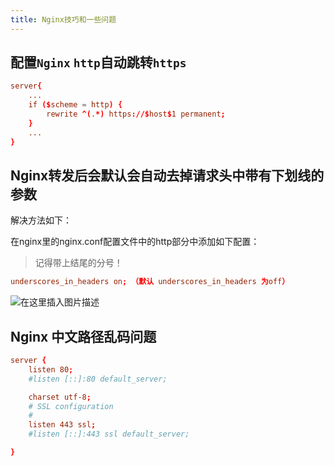 ```yaml
---
title: Nginx技巧和一些问题
---
```


## 配置`Nginx` `http`自动跳转`https`

```conf {3-5} title="nginx.conf"
server{
    ...
    if ($scheme = http) {
        rewrite ^(.*) https://$host$1 permanent;
    }
    ...
}

```

## Nginx转发后会默认会自动去掉请求头中带有下划线的参数

解决方法如下：

在nginx里的nginx.conf配置文件中的http部分中添加如下配置：

> 记得带上结尾的分号！

```conf
underscores_in_headers on; （默认 underscores_in_headers 为off）
```

![在这里插入图片描述](https://img-blog.csdnimg.cn/20200716093635506.png)

## Nginx 中文路径乱码问题

```conf {5}
server {
	listen 80;
	#listen [::]:80 default_server;

	charset utf-8; 
	# SSL configuration
	#
	listen 443 ssl;
	#listen [::]:443 ssl default_server;

}
```